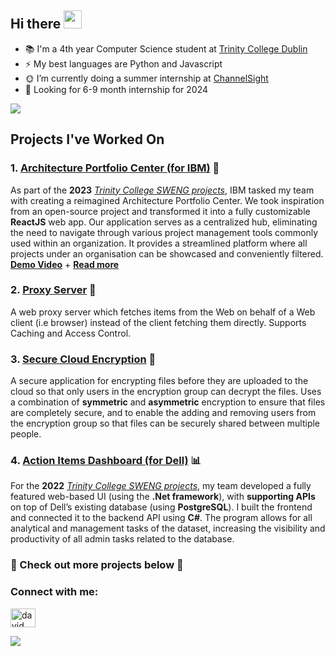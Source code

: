 ## Hi there <img src="https://github.com/TheDudeThatCode/TheDudeThatCode/blob/master/Assets/Hi.gif" width="29px">

<!-- Brief Description -->
- 📚 I'm a 4th year Computer Science student at [Trinity College Dublin](https://www.tcd.ie/)
- ⚡ My best languages are Python and Javascript
- 🌞 I’m currently doing a summer internship at [ChannelSight](https://www.channelsight.com/)
- 🔎 Looking for 6-9 month internship for 2024

<!-- Statistics -->
![](https://github-readme-tech-stack.vercel.app/api/cards?title=My%20Tech%20Stack&align=center&titleAlign=center&fontSize=30&lineHeight=20&lineCount=3&theme=github_dark&width=500&bg=%230e1114&badge=%2312161a&border=%232da7c7&titleColor=%2321c0d1&line1=react,react,auto;javascript,javascript,auto;html5,html5,auto;css3,css3,2965f1;&line2=python,python,auto;java,java,auto;csharp,csharp,auto;docker,docker,auto;&line3=node.js,node.js,auto;sql,sql,auto;haskell,haskell,auto;dotnet,dotnet,auto;)
  
## Projects I've Worked On
### 1. [Architecture Portfolio Center (for IBM)](https://github.com/tcd-ibm/architecture-center-input-form) 🧱
As part of the **2023** _[Trinity College SWENG projects](https://www.linkedin.com/search/results/all/?keywords=%23sweng)_, IBM tasked my team with creating a reimagined Architecture Portfolio Center. We took inspiration from an open-source project and transformed it into a fully customizable **ReactJS** web app. Our application serves as a centralized hub, eliminating the need to navigate through various project management tools commonly used within an organization. It provides a streamlined platform where all projects under an organisation can be showcased and conveniently filtered. [**Demo Video**](https://youtu.be/69_Lp5XvD0Y) + [**Read more**](https://www.linkedin.com/posts/tom-moroney1_sweng-redhatopenshift-ibm-activity-7064757735942148096-tgtH?utm_source=share&utm_medium=member_desktop)
### 2. [Proxy Server](https://github.com/tmoroney/proxy-server) 📡
A web proxy server which fetches items from the Web on behalf of a Web client (i.e browser) instead of the client fetching them directly. Supports Caching and Access Control.
### 3. [Secure Cloud Encryption](https://github.com/tmoroney/Secure-Cloud-Encryption) 🔐
A secure application for encrypting files before they are uploaded to the cloud so that only users in the encryption group can decrypt the files. Uses a combination of **symmetric** and **asymmetric** encryption to ensure that files are completely secure, and to enable the adding and removing users from the encryption group so that files can be securely shared between multiple people.
### 4. [Action Items Dashboard (for Dell)](https://github.com/tmoroney/Dell-Dashboard) 📊
For the **2022** _[Trinity College SWENG projects](https://www.linkedin.com/search/results/all/?keywords=%23sweng)_, my team developed a fully featured web-based UI (using the **.Net framework**), with **supporting APIs** on top of Dell’s existing database (using **PostgreSQL**). I built the frontend and connected it to the backend API using **C#**. The program allows for all analytical and management tasks of the dataset, increasing the visibility and productivity of all admin tasks related to the database.

### 🔽 Check out more projects below 🔽

<!-- Contact me -->
### Connect with me:
<p align="left">
<a href="https://www.linkedin.com/in/tom-moroney1/" target="blank"><img align="center" src="https://raw.githubusercontent.com/rahuldkjain/github-profile-readme-generator/master/src/images/icons/Social/linked-in-alt.svg" alt="david mendoza ramos" height="30" width="40" /></a>
</p>

![](https://github-readme-stats.vercel.app/api?username=tmoroney&show_icons=true&title_color=ffc857&icon_color=8ac926&text_color=daf7dc&bg_color=151515&hide=["stars"])


<!--
**tmoroney/tmoroney** is a ✨ _special_ ✨ repository because its `README.md` (this file) appears on your GitHub profile.

Here are some ideas to get you started:

- 🔭 I’m currently working on ...
- 🌱 I’m currently learning ...
- 👯 I’m looking to collaborate on ...
- 🤔 I’m looking for help with ...
- 💬 Ask me about ...
- 📫 How to reach me: ...
- 😄 Pronouns: ...
- ⚡ Fun fact: ...
-->
